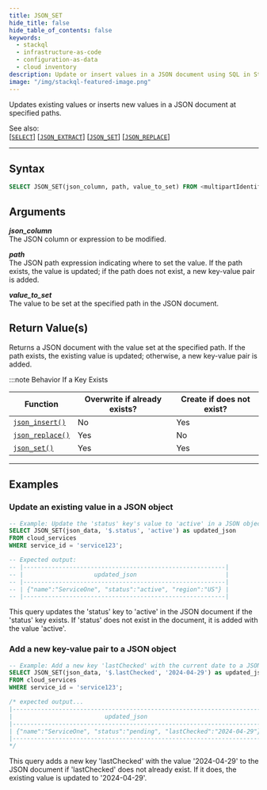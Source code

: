 ```yaml
---
title: JSON_SET
hide_title: false
hide_table_of_contents: false
keywords:
  - stackql
  - infrastructure-as-code
  - configuration-as-data
  - cloud inventory
description: Update or insert values in a JSON document using SQL in StackQL.
image: "/img/stackql-featured-image.png"
---
```

Updates existing values or inserts new values in a JSON document at specified paths.

See also:  
[[`SELECT`]](/docs/language-spec/select) [[` JSON_EXTRACT `]](/docs/language-spec/functions/json/json_extract) [[` JSON_SET `]](/docs/language-spec/functions/json/json_set) [[` JSON_REPLACE `]](/docs/language-spec/functions/json/json_replace)

* * * 

## Syntax

```sql
SELECT JSON_SET(json_column, path, value_to_set) FROM <multipartIdentifier>;
```

## Arguments

__*json_column*__  
The JSON column or expression to be modified.

__*path*__  
The JSON path expression indicating where to set the value. If the path exists, the value is updated; if the path does not exist, a new key-value pair is added.

__*value_to_set*__  
The value to be set at the specified path in the JSON document.

## Return Value(s)
Returns a JSON document with the value set at the specified path. If the path exists, the existing value is updated; otherwise, a new key-value pair is added.

:::note Behavior If a Key Exists

| Function                                                     | Overwrite if already exists? | Create if does not exist? |
|--------------------------------------------------------------|------------------------------|---------------------------|
| [`json_insert()`](/docs/language-spec/functions/json/json_insert) | No                           | Yes                       |
| [`json_replace()`](/docs/language-spec/functions/json/json_replace) | Yes                          | No                        |
| [`json_set()`](/docs/language-spec/functions/json/json_set)       | Yes                          | Yes                       |


* * *

## Examples

### Update an existing value in a JSON object

```sql
-- Example: Update the 'status' key's value to 'active' in a JSON object
SELECT JSON_SET(json_data, '$.status', 'active') as updated_json
FROM cloud_services
WHERE service_id = 'service123';

-- Expected output:
-- |---------------------------------------------------------|
-- |                    updated_json                         |
-- |---------------------------------------------------------|
-- | {"name":"ServiceOne", "status":"active", "region":"US"} |
-- |---------------------------------------------------------|
```

This query updates the 'status' key to 'active' in the JSON document if the 'status' key exists. If 'status' does not exist in the document, it is added with the value 'active'.

### Add a new key-value pair to a JSON object

```sql
-- Example: Add a new key 'lastChecked' with the current date to a JSON object
SELECT JSON_SET(json_data, '$.lastChecked', '2024-04-29') as updated_json
FROM cloud_services
WHERE service_id = 'service123';

/* expected output...
|-----------------------------------------------------------------------|
|                          updated_json                                 |
|-----------------------------------------------------------------------|
| {"name":"ServiceOne", "status":"pending", "lastChecked":"2024-04-29"} |
|-----------------------------------------------------------------------|
*/
```

This query adds a new key 'lastChecked' with the value '2024-04-29' to the JSON document if 'lastChecked' does not already exist. If it does, the existing value is updated to '2024-04-29'.
